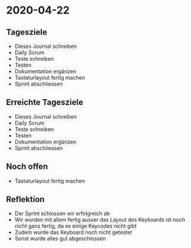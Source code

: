 # 2020-04-22
## Tagesziele
* Dieses Journal schreiben
* Daily Scrum
* Teste schreiben
* Testen
* Dokumentation ergänzen
* Tastaturlayout fertig machen  
* Sprint abschliessen
## Erreichte Tagesziele
* Dieses Journal schreiben
* Daily Scrum
* Teste schreiben
* Testen
* Dokumentation ergänzen
* Sprint abschliessen
## Noch offen
* Tastaturlayout fertig machen
## Reflektion
* Der Sprint schlossen wir erfolgreich ab
* Wir wurden mit allem fertig ausser das Layout des Keyboards ist noch nicht ganz fertig, da es einige Keycodes nicht gibt
* Zudem wurde das Keyboard noch nicht getestet
* Sonst wurde alles gut abgeschlossen